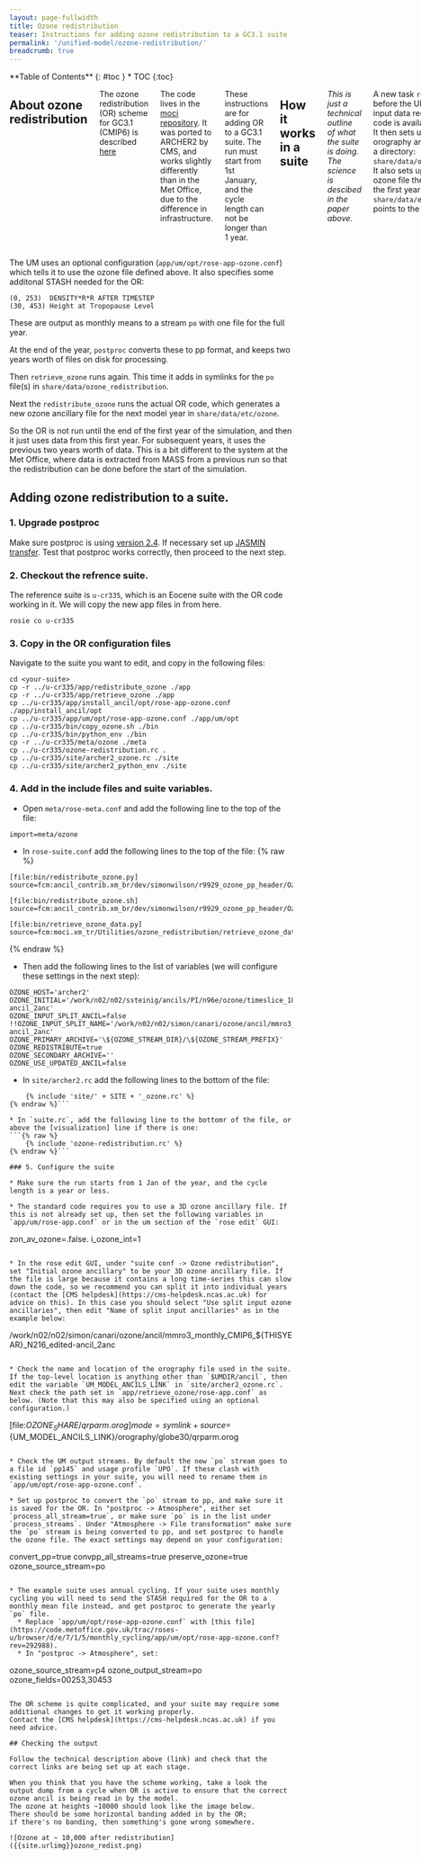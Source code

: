 ```yaml
---
layout: page-fullwidth
title: Ozone redistribution
teaser: Instructions for adding ozone redistribution to a GC3.1 suite
permalink: '/unified-model/ozone-redistribution/'
breadcrumb: true
---
```


<div class="row">
<div class="medium-4 medium-push-8 columns" markdown="1">
<div class="panel radius" markdown="1">
**Table of Contents**
{: #toc }
*  TOC
{:toc}
</div><!-- /.panel -->
</div><!-- /.medium-4 -->

<div class="medium-8 medium-pull-4 columns" markdown="1">

## About ozone redistribution

The ozone redistribution (OR) scheme for GC3.1 (CMIP6) is described [here](https://doi.org/10.1029/2019MS001714)

The code lives in the [moci repository](https://code.metoffice.gov.uk/trac/moci/wiki/OzoneRedistribution). 
It was ported to ARCHER2 by CMS, and works slightly differently than in the Met Office, 
due to the difference in infrastructure. 

These instructions are for adding OR to a GC3.1 suite. The run must start from 1st January, and the cycle length can not be longer than 1 year.

## How it works in a suite

_This is just a technical outline of what the suite is doing. The science is descibed in the paper above._

A new task `retrieve_ozone` runs before the UM and checks the input data required for the OR code is available.  
It then sets up symlinks to the orography and ozone ancillary in a directory: `share/data/ozone_redistribution`.
It also sets up a symlink to the ozone file the model will use for the first year of the simulation in `share/data/etc/ozone`. 
This just points to the original ozone ancil. 

</div><!-- /.medium-8.columns -->
</div><!-- /.row -->

The UM uses an optional configuration (`app/um/opt/rose-app-ozone.conf`) which tells it to use the ozone file defined above. 
It also specifies some additonal STASH needed for the OR: 
```
(0, 253)  DENSITY*R*R AFTER TIMESTEP
(30, 453) Height at Tropopause Level
```
These are output as monthly means to a stream `po` with one file for the full year. 

At the end of the year, `postproc` converts these to pp format, and keeps two years worth of files on disk for processing. 

Then `retrieve_ozone` runs again. This time it adds in symlinks for the `po` file(s) in `share/data/ozone_redistribution`. 

Next the `redistribute_ozone` runs the actual OR code, which generates a new ozone ancillary file for the next model year in `share/data/etc/ozone`. 

So the OR is not run until the end of the first year of the simulation, and then it just uses data from this first year. 
For subsequent years, it uses the previous two years worth of data. 
This is a bit different to the system at the Met Office, 
where data is extracted from MASS from a previous run 
so that the redistribution can be done before the start of the simulation.


## Adding ozone redistribution to a suite.

### 1. Upgrade postproc

Make sure postproc is using [version 2.4](unified-model/jdma.md#um-rose-suite-changes). 
If necessary set up [JASMIN transfer](unified_model/pptransfer/).
Test that postproc works correctly, then proceed to the next step.

### 2. Checkout the refrence suite.

The reference suite is `u-cr335`, which is an Eocene suite with the OR code working in it.
We will copy the new app files in from here.
```
rosie co u-cr335
```

### 3. Copy in the OR configuration files

Navigate to the suite you want to edit, and copy in the following files:
```
cd <your-suite>
cp -r ../u-cr335/app/redistribute_ozone ./app
cp -r ../u-cr335/app/retrieve_ozone ./app
cp ../u-cr335/app/install_ancil/opt/rose-app-ozone.conf ./app/install_ancil/opt
cp ../u-cr335/app/um/opt/rose-app-ozone.conf ./app/um/opt
cp ../u-cr335/bin/copy_ozone.sh ./bin
cp ../u-cr335/bin/python_env ./bin
cp -r ../u-cr335/meta/ozone ./meta
cp ../u-cr335/ozone-redistribution.rc .
cp ../u-cr335/site/archer2_ozone.rc ./site
cp ../u-cr335/site/archer2_python_env ./site
```

### 4. Add in the include files and suite variables. 

* Open `meta/rose-meta.conf` and add the following line to the top of the file:
```
import=meta/ozone
```

* In `rose-suite.conf` add the following lines to the top of the file:
{% raw %}
~~~
[file:bin/redistribute_ozone.py]
source=fcm:ancil_contrib.xm_br/dev/simonwilson/r9929_ozone_pp_header/OzoneConc/bin/redistribute_ozone.py

[file:bin/redistribute_ozone.sh]
source=fcm:ancil_contrib.xm_br/dev/simonwilson/r9929_ozone_pp_header/OzoneConc/bin/redistribute_ozone.sh

[file:bin/retrieve_ozone_data.py]
source=fcm:moci.xm_tr/Utilities/ozone_redistribution/retrieve_ozone_data.py@postproc_2.4
~~~
{% endraw %}

* Then add the following lines to the list of variables (we will configure these settings in the next step):

```
OZONE_HOST='archer2'
OZONE_INITIAL='/work/n02/n02/ssteinig/ancils/PI/n96e/ozone/timeslice_1850/mmro3_monthly_CMIP6_1850_N96_edited-ancil_2anc'
OZONE_INPUT_SPLIT_ANCIL=false
!!OZONE_INPUT_SPLIT_NAME='/work/n02/n02/simon/canari/ozone/ancil/mmro3_monthly_CMIP6_\${THISYEAR}_N216_edited-ancil_2anc'
OZONE_PRIMARY_ARCHIVE='\${OZONE_STREAM_DIR}/\${OZONE_STREAM_PREFIX}'
OZONE_REDISTRIBUTE=true
OZONE_SECONDARY_ARCHIVE=''
OZONE_USE_UPDATED_ANCIL=false
```

* In `site/archer2.rc` add the following lines to the bottom of the file:
```{% raw %}
	{% include 'site/' + SITE + '_ozone.rc' %}
{% endraw %}```

* In `suite.rc`, add the following line to the bottomr of the file, or above the [visualization] line if there is one:
```{% raw %}
	{% include 'ozone-redistribution.rc' %}
{% endraw %}```

### 5. Configure the suite 

* Make sure the run starts from 1 Jan of the year, and the cycle length is a year or less.

* The standard code requires you to use a 3D ozone ancillary file. If this is not already set up, then set the following variables in `app/um/rose-app.conf` or in the um section of the `rose edit` GUI:
```
  zon_av_ozone=.false.
  i_ozone_int=1
```

* In the rose edit GUI, under "suite conf -> Ozone redistribution", set "Initial ozone ancillary" to be your 3D ozone ancillary file. If the file is large because it contains a long time-series this can slow down the code, so we recommend you can split it into individual years (contact the [CMS helpdesk](https://cms-helpdesk.ncas.ac.uk) for advice on this). In this case you should select "Use split input ozone ancillaries", then edit "Name of split input ancillaries" as in the example below: 
```
/work/n02/n02/simon/canari/ozone/ancil/mmro3_monthly_CMIP6_\${THISYEAR}_N216_edited-ancil_2anc
```

* Check the name and location of the orography file used in the suite. If the top-level location is anything other than `$UMDIR/ancil`, then edit the variable `UM_MODEL_ANCILS_LINK` in `site/archer2_ozone.rc`. Next check the path set in `app/retrieve_ozone/rose-app.conf` as below. (Note that this may also be specified using an optional configuration.)
```
[file:$OZONE_SHARE/qrparm.orog]
mode=symlink+
source=${UM_MODEL_ANCILS_LINK}/orography/globe30/qrparm.orog
```

* Check the UM output streams. By default the new `po` stream goes to a file id `pp145` and usage profile `UPO`. If these clash with existing settings in your suite, you will need to rename them in `app/um/opt/rose-app-ozone.conf`.

* Set up postproc to convert the `po` stream to pp, and make sure it is saved for the OR. In "postproc -> Atmosphere", either set `process_all_stream=true`, or make sure `po` is in the list under `process_streams`. Under "Atmosphere -> File transformation" make sure the `po` stream is being converted to pp, and set postproc to handle the ozone file. The exact settings may depend on your configuration:
```
convert_pp=true
convpp_all_streams=true
preserve_ozone=true
ozone_source_stream=po
```

* The example suite uses annual cycling. If your suite uses monthly cycling you will need to send the STASH required for the OR to a monthly mean file instead, and get postproc to generate the yearly `po` file. 
  * Replace `app/um/opt/rose-app-ozone.conf` with [this file](https://code.metoffice.gov.uk/trac/roses-u/browser/d/e/7/1/5/monthly_cycling/app/um/opt/rose-app-ozone.conf?rev=292988). 
  * In "postproc -> Atmosphere", set:
```
ozone_source_stream=p4
ozone_output_stream=po
ozone_fields=00253,30453
```

The OR scheme is quite complicated, and your suite may require some additional changes to get it working properly. 
Contact the [CMS helpdesk](https://cms-helpdesk.ncas.ac.uk) if you need advice.

## Checking the output

Follow the technical description above (link) and check that the correct links are being set up at each stage. 

When you think that you have the scheme working, take a look the output dump from a cycle when OR is active to ensure that the correct ozone ancil is being read in by the model. 
The ozone at heights ~10000 should look like the image below. 
There should be some horizontal banding added in by the OR; 
if there's no banding, then something's gone wrong somewhere.

![Ozone at ~ 10,000 after redistribution]({{site.urlimg}}ozone_redist.png)
